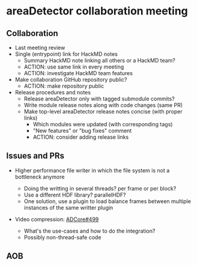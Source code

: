 # areaDetector collaboration meeting

## Collaboration
- Last meeting review
- Single (entrypoint) link for HackMD notes
    - Summary HackMD note linking all others or a HackMD team?
    - ACTION: use same link in every meeting
    - ACTION: investigate HackMD team features
- Make collaboration GitHub repository public?
    - ACTION: make repository public
- Release procedures and notes
    - Release areaDetector only with tagged submodule commits?
    - Write module release notes along with code changes (same PR)
    - Make top-level areaDetector release notes concise (with proper links)
        - Which modules were updated (with corresponding tags)
        - "New features" or "bug fixes" comment
        - ACTION: consider adding release links

## Issues and PRs
- Higher performance file writer in which the file system is not a bottleneck
  anymore
    - Doing the writting in several threads? per frame or per block?
    - Use a different HDF library? parallelHDF?
    - One solution, use a plugin to load balance frames between multiple
      instances of the same writter plugin

- Video compression: [ADCore#499](https://github.com/areaDetector/ADCore/pull/499)
    - What's the use-cases and how to do the integration?
    - Possibly non-thread-safe code

## AOB

